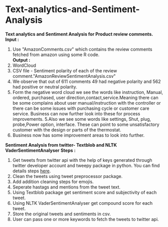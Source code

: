 # Text-analytics-and-Sentiment-Analysis
**Text analytics and Sentiment Analysis for Product review comments.**  
**Input :**  
1. Use "AmazonComments.csv" which contains the review comments fetched from amazon using some R code.  
**Output :**
1. WordCloud
2. CSV file - Sentiment polarity of each of the review comment."AmazonReviewSentimentAnalysis.csv"
3. We observe that out of 611 comments 49 had negative polarity and 562 had positive or neutral polarity.
4. Form the negative word cloud we see the words like instruction, Manual, ordered, purchased, user direction,contact,service.Meaning there can be some complains about user manual/instruction with the controller or there can be some issues with purchasing cycle or customer care service. Business can now further look into these for process improvements.
5.Also we see some words like settings, Shut, plug, probe,Power option, interface. These can point to some unsatisfactory customer with the design or parts of the thermostat.
6. Business now has some improvement areas to look into further.
            
**Sentiment Analysis from twitter- Textblob and NLTK VaderSentimentAnalyser**
**Steps :**  
1. Get tweets from twitter api with the help of keys generated through twitter developer account and tweepy package in python. You can find details steps [here](https://towardsdatascience.com/analysis-of-tweets-about-the-joker-2019-film-in-python-df9996aa5fb1).
2. Clean the tweets using tweet preprocessor package.
3. Add addition cleaning steps for emojis.
4. Seperate hastags and mentions from the tweet text.
5. Using Textblob package get sentiment score and subjectivity of each tweet.
6. Using NLTK VaderSentimentAnalyser get compound score for each tweet.
7. Store the original tweets and sentiments in csv.
8. User can pass one or more keywords to fetch the tweets to twitter api.
